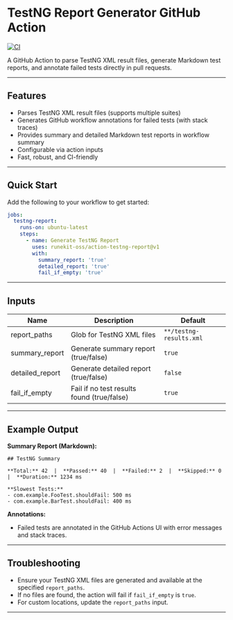

# TestNG Report Generator GitHub Action

[![CI](https://github.com/runekit-oss/action-testng-report/actions/workflows/ci.yml/badge.svg)](https://github.com/runekit-oss/action-testng-report/actions/workflows/ci.yml)

A GitHub Action to parse TestNG XML result files, generate Markdown test reports, and annotate failed tests directly in pull requests.

---

## Features

- Parses TestNG XML result files (supports multiple suites)
- Generates GitHub workflow annotations for failed tests (with stack traces)
- Provides summary and detailed Markdown test reports in workflow summary
- Configurable via action inputs
- Fast, robust, and CI-friendly

---

## Quick Start

Add the following to your workflow to get started:

```yaml
jobs:
  testng-report:
    runs-on: ubuntu-latest
    steps:
      - name: Generate TestNG Report
        uses: runekit-oss/action-testng-report@v1
        with:
          summary_report: 'true'
          detailed_report: 'true'
          fail_if_empty: 'true'
```

---

## Inputs

| Name            | Description                                         | Default                     |
|-----------------|-----------------------------------------------------|-----------------------------|
| report_paths    | Glob for TestNG XML files                           | `**/testng-results.xml`     |
| summary_report  | Generate summary report (true/false)                | `true`                      |
| detailed_report | Generate detailed report (true/false)               | `false`                     |
| fail_if_empty   | Fail if no test results found (true/false)          | `true`                      |

---

## Example Output

**Summary Report (Markdown):**

```
## TestNG Summary

**Total:** 42  |  **Passed:** 40  |  **Failed:** 2  |  **Skipped:** 0  |  **Duration:** 1234 ms

**Slowest Tests:**
- com.example.FooTest.shouldFail: 500 ms
- com.example.BarTest.shouldFail: 400 ms
```

**Annotations:**
- Failed tests are annotated in the GitHub Actions UI with error messages and stack traces.

---

## Troubleshooting

- Ensure your TestNG XML files are generated and available at the specified `report_paths`.
- If no files are found, the action will fail if `fail_if_empty` is `true`.
- For custom locations, update the `report_paths` input.

---
